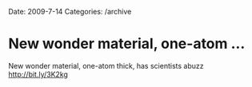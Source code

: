 Date: 2009-7-14
Categories: /archive

# New wonder material, one-atom ...

New wonder material, one-atom thick, has scientists abuzz <a href="http://bit.ly/3K2kg" rel="nofollow">http://bit.ly/3K2kg</a>
